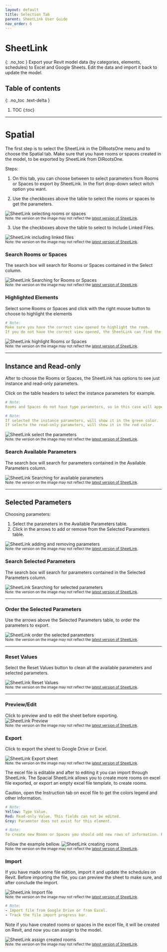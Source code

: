 ```yaml
---
layout: default
title: Selection Tab
parent: SheetLink User Guide
nav_order: 6
---
```


# SheetLink
{: .no_toc }
Export your Revit model data (by categories, elements, schedules) to Excel and Google Sheets. Edit the data and import it back to update the model.
## Table of contents
{: .no_toc .text-delta }

1. TOC
{:toc}

---

# Spatial

The first step is to select the SheetLink in the DiRootsOne menu and to choose the Spatial tab.
Make sure that you have rooms or spaces created in the model, to be exported by SheetLink from DiRootsOne. 

Steps:

1. On this tab, you can choose between to select parameters from Rooms or Spaces to export by SheetLink.
In the fisrt drop-down select witch option you want.

2. Use the checkboxes above the table to select the rooms or spaces to get the parameters.

![SheetLink selecting rooms or spaces](../../assets\images\SH-Sp-SelectRooms.gif)  
<sub>Note: the version on the image may not reflect the [latest version of SheetLink](https://diroots.com/revit-plugins/revit-to-excel-sheetlink/).</sub>

3. Use the checkboxes above the table to select to Include Linked Files.

![SheetLink including linked files](../../assets\images\SH-Sp-IncludeLinked.png)  
<sub>Note: the version on the image may not reflect the [latest version of SheetLink](https://diroots.com/revit-plugins/revit-to-excel-sheetlink/).</sub>

### Search Rooms or Spaces

The search box will search for Rooms or Spaces contained in the Select column.

![SheetLink Searching for Rooms or Spaces](../../assets\images\SH-Sp-SearchRoom.gif)  
<sub>Note: the version on the image may not reflect the [latest version of SheetLink](https://diroots.com/revit-plugins/revit-to-excel-sheetlink/).</sub>

### Highlighted Elements

Select some Rooms or Spaces and click with the right mouse button to choose to highlight the elements

```yaml
# Note:  
Make sure you have the correct view opened to highlight the room.
If you do not have the correct view opened, the SheetLink can find the view, but could take a long time.
```

![SheetLink highlight Rooms or Spaces](../../assets\images\SH-Sp-Higlight.gif)  
<sub>Note: the version on the image may not reflect the [latest version of SheetLink](https://diroots.com/revit-plugins/revit-to-excel-sheetlink/).</sub>

---

## Instance and Read-only

After to choose the Rooms or Spaces, the SheetLink has options to see just instance and read-only parameters.

Click on the table headers to select the instance parameters for example.

```yaml
# Note:  
Rooms and Spaces do not have type parameters, so in this case will appear just the instance and read-only options.
```

```yaml
# Note:  
If selected the instance parameters, will show it in the green color.
If selecte the read-only parameters, will show it in the red color.
```
  
![SheetLink select the parameters](../../assets\images\SH-Sp-Instance.gif)  
<sub>Note: the version on the image may not reflect the [latest version of SheetLink](https://diroots.com/revit-plugins/revit-to-excel-sheetlink/).</sub>

### Search Available Parameters

The search box will search for parameters contained in the Available Parameters column.  

![SheetLink Searching for available parameters](../../assets\images\SH-Sp-SearchParam.gif)  
<sub>Note: the version on the image may not reflect the [latest version of SheetLink](https://diroots.com/revit-plugins/revit-to-excel-sheetlink/).</sub>

---

## Selected Parameters

Choosing parameters:
1. Select the parameters in the Available Parameters table.
2. Click in the arrows to add or remove from the Selected Parameters table.


![SheetLink adding and removing parameters](../../assets\images\SH-Sp-AddRemove.gif)  
<sub>Note: the version on the image may not reflect the [latest version of SheetLink](https://diroots.com/revit-plugins/revit-to-excel-sheetlink/).</sub>

### Search Selected Parameters

The search box will search for parameters contained in the Selected Parameters column.  

![SheetLink Searching for selected parameters](../../assets\images\SH-Sp-SearchSelected.gif)  
<sub>Note: the version on the image may not reflect the [latest version of SheetLink](https://diroots.com/revit-plugins/revit-to-excel-sheetlink/).</sub>

---

### Order the Selected Parameters

Use the arrows above the Selected Parameters table, to order the parameters to export.  

![SheetLink order the selected parameters](../../assets\images\SH-Sp-Order.gif)  
<sub>Note: the version on the image may not reflect the [latest version of SheetLink](https://diroots.com/revit-plugins/revit-to-excel-sheetlink/).</sub>

---

### Reset Values

Select the Reset Values button to clean all the available parameters and selected parameters.

![SheetLink Reset Values](../../assets\images\SH-Sp-Reset.png)  
<sub>Note: the version on the image may not reflect the [latest version of SheetLink](https://diroots.com/revit-plugins/revit-to-excel-sheetlink/).</sub>

---

### Preview/Edit

Click to preview and to edit the sheet before exporting.
![SheetLink Preview](../../assets\images\SH-Sp-Preview.gif)  
<sub>Note: the version on the image may not reflect the [latest version of SheetLink](https://diroots.com/revit-plugins/revit-to-excel-sheetlink/).</sub>

### Export

Click to export the sheet to Google Drive or Excel.

![SheetLink Export sheet](../../assets\images\SH-Sp-Export.png)  
<sub>Note: the version on the image may not reflect the [latest version of SheetLink](https://diroots.com/revit-plugins/revit-to-excel-sheetlink/).</sub>

The excel file is editable and after to editing it you can import through SheetLink. The Spacial SheetLink allows you to create more rooms on excel file exported, or export an empty excel file template, to create rooms.

Caution, open the Instruction tab on excel file to get the colors legend and other information. 

```yaml
# Note:
Yellow: Type Value.
Red: Read-only Value. This fields can not be edited.
Grey: Parameter does not exist for this element.
```

```yaml
# Note:
To create new Rooms or Spaces you should add new rows of information. Provide a minimum of Number, Name, and Phase parameter values to create correctly Rooms and Spaces. Please don’t input values to the GUID(hidden) and Element ID columns for new rows. Revit will automatically assign GUID and Element ID when elements are created.
```

Follow the example bellow.
![SheetLink creating rooms](../../assets\images\SH-Sp-CreateRooms.png)  
<sub>Note: the version on the image may not reflect the [latest version of SheetLink](https://diroots.com/revit-plugins/revit-to-excel-sheetlink/).</sub>

### Import

If you have made some file edition, import it and update the schedules on Revit. Before importing the file, you can preview the sheet to make sure, and after conclude the import.

![SheetLink Import file](../../assets\images\SH-Sc-Import.png)  
<sub>Note: the version on the image may not reflect the [latest version of SheetLink](https://diroots.com/revit-plugins/revit-to-excel-sheetlink/).</sub>

```yaml
# Note:  
- Import file from Google Drive or from Excel.
- Track the file import progress bar.
```

Note if you have created rooms or spaces in the excel file, it will be created on Revit, and now you can assign to the model.

![SheetLink assign created rooms](../../assets\images\SH-Sp-CreateRoom.gif)  
<sub>Note: the version on the image may not reflect the [latest version of SheetLink](https://diroots.com/revit-plugins/revit-to-excel-sheetlink/).</sub>

